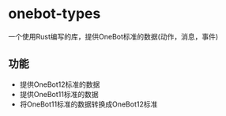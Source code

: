 # onebot-types
一个使用Rust编写的库，提供OneBot标准的数据(动作，消息，事件)

## 功能

- 提供OneBot12标准的数据
- 提供OneBot11标准的数据
- 将OneBot11标准的数据转换成OneBot12标准
